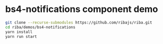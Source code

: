 # bs4-notifications component demo

```bash
git clone --recurse-submodules https://github.com/ribajs/riba.git
cd riba/demos/bs4-notifications
yarn install
yarn run start
```
